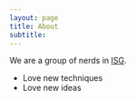 ```yaml
---
layout: page
title: About
subtitle:  
---
```


We are a group of nerds in [ISG](http://isg.ics.uci.edu/).

- Love new techniques
- Love new ideas

